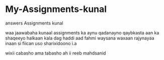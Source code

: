 # My-Assignments-kunal
answers Assignments kunal

waa jaawabaha kunaal assignments ka aynu qadanayno qaybkasta aan ka shaqeeyo halkaan kala dag 
haddi aad fahmi waysana waxaan rajynayaa inaan si fiican uso sharixidoono i.a 

wixii cabasho ama tabasho ah ii reeb mahdsanid

